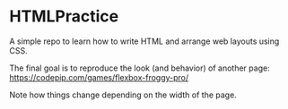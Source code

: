 # HTMLPractice
A simple repo to learn how to write HTML and arrange web layouts using CSS.

The final goal is to reproduce the look (and behavior) of another page: https://codepip.com/games/flexbox-froggy-pro/

Note how things change depending on the width of the page.